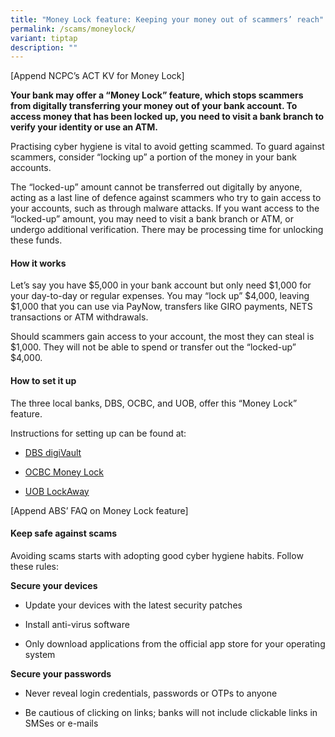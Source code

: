 ```yaml
---
title: "Money Lock feature: Keeping your money out of scammers’ reach"
permalink: /scams/moneylock/
variant: tiptap
description: ""
---
```

<p>[Append NCPC’s ACT KV for Money Lock]&nbsp;</p><p><strong>Your bank may offer a “Money Lock” feature, which stops scammers from digitally transferring your money out of your bank account. To access money that has been locked up, you need to visit a bank branch to verify your identity or use an ATM.&nbsp;&nbsp;</strong></p><p></p><p>Practising cyber hygiene is vital to avoid getting scammed. To guard against scammers, consider “locking up” a portion of the money in your bank accounts.&nbsp;&nbsp;</p><p>The “locked-up” amount cannot be transferred out digitally by anyone, acting as a last line of defence against scammers who try to gain access to your accounts, such as through malware attacks. If you want access to the “locked-up” amount, you may need to visit a bank branch or ATM, or undergo additional verification. There may be processing time for unlocking these funds. &nbsp;</p><h4>How it works&nbsp;</h4><p>Let’s say you have $5,000 in your bank account but only need $1,000 for your day-to-day or regular expenses. You may “lock up” $4,000, leaving $1,000 that you can use via PayNow, transfers like GIRO payments, NETS transactions or ATM withdrawals.&nbsp;&nbsp;</p><p>Should scammers gain access to your account, the most they can steal is $1,000. They will not be able to spend or transfer out the “locked-up” $4,000.&nbsp;</p><h4>How to set it up&nbsp;</h4><p>The three local banks, DBS, OCBC, and UOB, offer this “Money Lock” feature.&nbsp;&nbsp;</p><p>Instructions for setting up can be found at:&nbsp;</p><ul><li><p><a href="https://www.dbs.com.sg/personal/deposits/bank-with-ease/digivault" rel="noopener noreferrer nofollow" target="_blank">DBS digiVault</a></p></li><li><p><a href="https://www.ocbc.com/personal-banking/security/secure-banking-ways/ocbc-moneylock.page" rel="noopener noreferrer nofollow" target="_blank">OCBC Money Lock</a>&nbsp;</p></li><li><p><a href="https://www.uob.com.sg/personal/save/lockaway-account.page" rel="noopener noreferrer nofollow" target="_blank">UOB LockAway</a> &nbsp;</p></li></ul><p>[Append ABS’ FAQ on Money Lock feature]&nbsp;</p><h4>Keep safe against scams&nbsp;</h4><p>Avoiding scams starts with adopting good cyber hygiene habits. Follow these rules:&nbsp;</p><p><strong>Secure your devices&nbsp;</strong></p><ul><li><p>Update your devices with the latest security patches&nbsp;</p></li></ul><ul><li><p>Install anti-virus software&nbsp;</p></li><li><p>Only download applications from the official app store for your operating system&nbsp;</p></li></ul><p><strong>Secure your passwords&nbsp;&nbsp;</strong></p><ul><li><p>Never reveal login credentials, passwords or OTPs to anyone&nbsp;</p></li><li><p>Be cautious of clicking on links; banks will not include clickable links in SMSes or e-mails&nbsp;</p></li></ul><p></p>